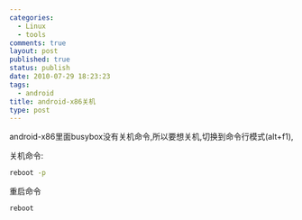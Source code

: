 ```yaml
--- 
categories: 
  - Linux
  - tools
comments: true
layout: post
published: true
status: publish
date: 2010-07-29 18:23:23
tags: 
  - android
title: android-x86关机
type: post
---
```


android-x86里面busybox没有关机命令,所以要想关机,切换到命令行模式(alt+f1),

关机命令:

```sh
reboot -p
```

重启命令

```sh
reboot
```

